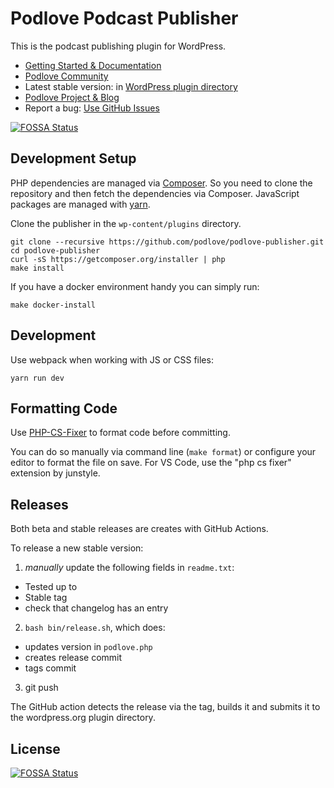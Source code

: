 # Podlove Podcast Publisher

This is the podcast publishing plugin for WordPress.

- [Getting Started & Documentation][6]
- [Podlove Community][9]
- Latest stable version: in [WordPress plugin directory][3]
- [Podlove Project & Blog][7]
- Report a bug: [Use GitHub Issues][5]

[![FOSSA Status](https://app.fossa.io/api/projects/git%2Bgithub.com%2Fpodlove%2Fpodlove-publisher.svg?type=shield)](https://app.fossa.io/projects/git%2Bgithub.com%2Fpodlove%2Fpodlove-publisher?ref=badge_shield)

## Development Setup

PHP dependencies are managed via [Composer](http://getcomposer.org/). So you need to clone the repository and then fetch the dependencies via Composer. JavaScript packages are managed with [yarn](https://yarnpkg.com/lang/en/).

Clone the publisher in the `wp-content/plugins` directory.

```
git clone --recursive https://github.com/podlove/podlove-publisher.git
cd podlove-publisher
curl -sS https://getcomposer.org/installer | php
make install
```

If you have a docker environment handy you can simply run:

```
make docker-install
```

## Development

Use webpack when working with JS or CSS files:

```
yarn run dev
```

## Formatting Code

Use [PHP-CS-Fixer](https://github.com/FriendsOfPhp/PHP-CS-Fixer) to format code before committing.

You can do so manually via command line (`make format`) or configure your editor to format the file on save. For VS Code, use the "php cs fixer" extension by junstyle.

## Releases

Both beta and stable releases are creates with GitHub Actions.

To release a new stable version:

1. _manually_ update the following fields in `readme.txt`:
  - Tested up to
  - Stable tag
  - check that changelog has an entry
2. `bash bin/release.sh`, which does:
  - updates version in `podlove.php`
  - creates release commit
  - tags commit
3. git push

The GitHub action detects the release via the tag, builds it and submits it to the wordpress.org plugin directory.

[3]: https://wordpress.org/plugins/podlove-podcasting-plugin-for-wordpress/
[4]: https://trello.com/b/zB4mKQlD/podlove-publisher
[5]: https://github.com/podlove/podlove-publisher/issues
[6]: http://docs.podlove.org/
[7]: http://podlove.org/
[8]: https://github.com/podlove/podlove-publisher/releases
[9]: https://community.podlove.org/


## License
[![FOSSA Status](https://app.fossa.io/api/projects/git%2Bgithub.com%2Fpodlove%2Fpodlove-publisher.svg?type=large)](https://app.fossa.io/projects/git%2Bgithub.com%2Fpodlove%2Fpodlove-publisher?ref=badge_large)
